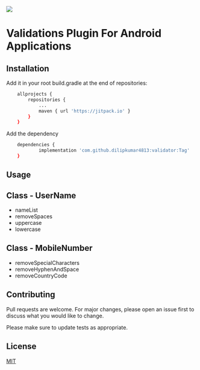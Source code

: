 

[![](https://jitpack.io/v/dilipkumar4813/validator.svg)](https://jitpack.io/#dilipkumar4813/validator)

# Validations Plugin For Android Applications


## Installation

Add it in your root build.gradle at the end of repositories:

```bash
	allprojects {
		repositories {
			...
			maven { url 'https://jitpack.io' }
		}
	}
```

Add the dependency

```bash
	dependencies {
	        implementation 'com.github.dilipkumar4813:validator:Tag'
	}
```

## Usage

Class - UserName
---
* nameList
* removeSpaces
* uppercase
* lowercase

Class - MobileNumber
---
* removeSpecialCharacters
* removeHyphenAndSpace
* removeCountryCode

## Contributing
Pull requests are welcome. For major changes, please open an issue first to discuss what you would like to change.

Please make sure to update tests as appropriate.

## License
[MIT](https://choosealicense.com/licenses/mit/)